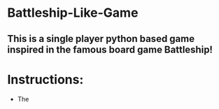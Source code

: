 # Battleship-Like-Game

## This is a single player python based game inspired in the famous board game Battleship!

# Instructions:
* The

